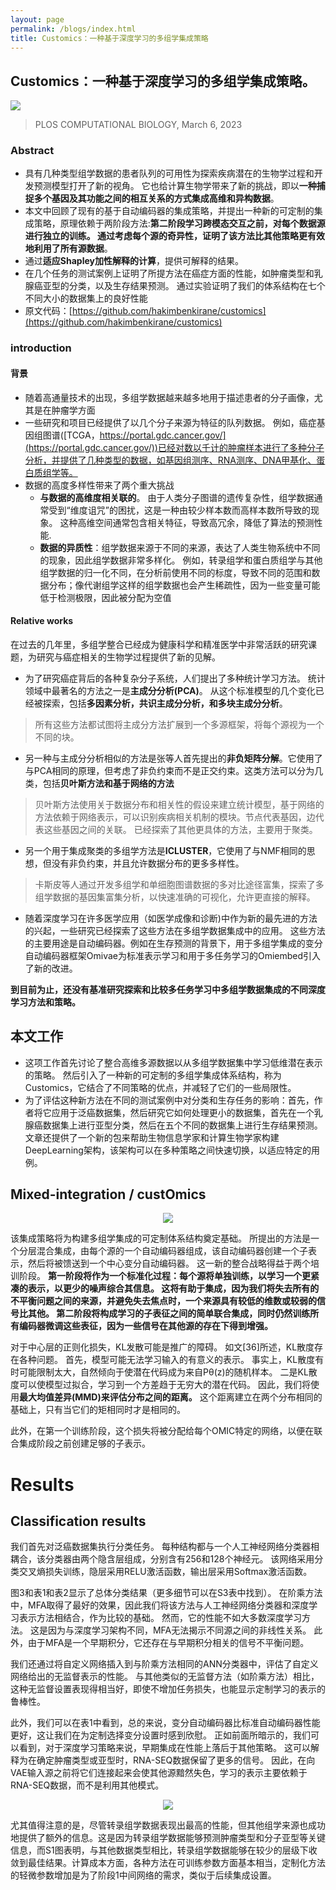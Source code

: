 ```yaml
---
layout: page
permalink: /blogs/index.html
title: Customics：一种基于深度学习的多组学集成策略
---
```

## Customics：一种基于深度学习的多组学集成策略。

<div align=left>
<img src="https://Lilian-tju.github.io/blogs/img/Customicsfig1.jpg">
</div>


>PLOS COMPUTATIONAL BIOLOGY, March 6, 2023

### Abstract

- 具有几种类型组学数据的患者队列的可用性为探索疾病潜在的生物学过程和开发预测模型打开了新的视角。 它也给计算生物学带来了新的挑战，即以**一种捕捉多个基因及其功能之间的相互关系的方式集成高维和异构数据**。
- 本文中回顾了现有的基于自动编码器的集成策略，并提出一种新的可定制的集成策略，原理依赖于两阶段方法:**第二阶段学习跨模态交互之前，对每个数据源进行独立的训练。 通过考虑每个源的奇异性，证明了该方法比其他策略更有效地利用了所有源数据**。
- 通过**适应Shapley加性解释的计算**，提供可解释的结果。
- 在几个任务的测试案例上证明了所提方法在癌症方面的性能，如肿瘤类型和乳腺癌亚型的分类，以及生存结果预测。 通过实验证明了我们的体系结构在七个不同大小的数据集上的良好性能
- 原文代码：[https://github.com/hakimbenkirane/customics](https://github.com/hakimbenkirane/customics)

### introduction

#### 背景

- 随着高通量技术的出现，多组学数据越来越多地用于描述患者的分子画像，尤其是在肿瘤学方面
- 一些研究和项目已经提供了以几个分子来源为特征的队列数据。 例如，癌症基因组图谱([TCGA，https://portal.gdc.cancer.gov/](https://portal.gdc.cancer.gov/))已经对数以千计的肿瘤样本进行了多种分子分析，并提供了几种类型的数据，如基因组测序、RNA测序、DNA甲基化、蛋白质组学等。 
- 数据的高度多样性带来了两个重大挑战
  - **与数据的高维度相关联的**。 由于人类分子图谱的遗传复杂性，组学数据通常受到“维度诅咒”的困扰，这是一种由较少样本数而高样本数所导致的现象。 这种高维空间通常包含相关特征，导致高冗余，降低了算法的预测性能.
  - **数据的异质性**：组学数据来源于不同的来源，表达了人类生物系统中不同的现象，因此组学数据非常多样化。 例如，转录组学和蛋白质组学与其他组学数据的归一化不同，在分析前使用不同的标度，导致不同的范围和数据分布；像代谢组学这样的组学数据也会产生稀疏性，因为一些变量可能低于检测极限，因此被分配为空值

#### Relative works

在过去的几年里，多组学整合已经成为健康科学和精准医学中非常活跃的研究课题，为研究与癌症相关的生物学过程提供了新的见解。

- 为了研究癌症背后的各种复杂分子系统，人们提出了多种统计学习方法。 统计领域中最著名的方法之一是**主成分分析(PCA)**。 从这个标准模型的几个变化已经被探索，包括**多因素分析，共识主成分分析，和多块主成分分析**。
  
> 所有这些方法都试图将主成分方法扩展到一个多源框架，将每个源视为一个不同的块。

- 另一种与主成分分析相似的方法是张等人首先提出的**非负矩阵分解**。它使用了与PCA相同的原理，但考虑了非负约束而不是正交约束。这类方法可以分为几类，包括**贝叶斯方法和基于网络的方法**

> 贝叶斯方法使用关于数据分布和相关性的假设来建立统计模型，基于网络的方法依赖于网络表示，可以识别疾病相关机制的模块。节点代表基因，边代表这些基因之间的关联。 已经探索了其他更具体的方法，主要用于聚类。

- 另一个用于集成聚类的多组学方法是**ICLUSTER**，它使用了与NMF相同的思想，但没有非负约束，并且允许数据分布的更多多样性。 

> 卡斯皮等人通过开发多组学和单细胞图谱数据的多对比途径富集，探索了多组学数据的基因集富集分析，以快速准确的可视化，允许更直接的解释。 

- 随着深度学习在许多医学应用（如医学成像和诊断)中作为新的最先进的方法的兴起，一些研究已经探索了这些方法在多组学数据集成中的应用。 这些方法的主要用途是自动编码器。例如在生存预测的背景下，用于多组学集成的变分自动编码器框架Omivae为标准表示学习和用于多任务学习的Omiembed引入了新的改进。

**到目前为止，还没有基准研究探索和比较多任务学习中多组学数据集成的不同深度学习方法和策略。**

## 本文工作

- 这项工作首先讨论了整合高维多源数据以从多组学数据集中学习低维潜在表示的策略。 然后引入了一种新的可定制的多组学集成体系结构，称为Customics，它结合了不同策略的优点，并减轻了它们的一些局限性。
- 为了评估这种新方法在不同的测试案例中对分类和生存任务的影响：首先，作者将它应用于泛癌数据集，然后研究它如何处理更小的数据集，首先在一个乳腺癌数据集上进行亚型分类，然后在五个不同的数据集上进行生存结果预测。 文章还提供了一个新的包来帮助生物信息学家和计算生物学家构建DeepLearning架构，该架构可以在多种策略之间快速切换，以适应特定的用例。

## Mixed-integration / custOmics

<div align=center>
<img src="https://Lilian-tju.github.io/blogs/img/Customicsfig2.jpg">
</div>


该集成策略将为构建多组学集成的可定制体系结构奠定基础。 所提出的方法是一个分层混合集成，由每个源的一个自动编码器组成，该自动编码器创建一个子表示，然后将被馈送到一个中心变分自动编码器。 这一新的整合战略得益于两个培训阶段。 **第一阶段将作为一个标准化过程：每个源将单独训练，以学习一个更紧凑的表示，以更少的噪声综合其信息。 这将有助于集成，因为我们将失去所有的不平衡问题之间的来源，并避免失去焦点时，一个来源具有较低的维数或较弱的信号比其他。 第二阶段将构成学习的子表征之间的简单联合集成，同时仍然训练所有编码器微调这些表征，因为一些信号在其他源的存在下得到增强。**

对于中心层的正则化损失，KL发散可能是推广的障碍。 如文[36]所述，KL散度存在各种问题。 首先，模型可能无法学习输入的有意义的表示。 事实上，KL散度有时可能限制太大，自然倾向于使潜在代码成为来自Pθ(z)的随机样本。 二是KL散度可以使模型过拟合，学习到一个方差趋于无穷大的潜在代码。 因此，我们将使用**最大均值差异(MMD)来评估分布之间的距离。** 这个距离建立在两个分布相同的基础上，只有当它们的矩相同时才是相同的。 

此外，在第一个训练阶段，这个损失将被分配给每个OMIC特定的网络，以便在联合集成阶段之前创建足够的子表示。

# Results

## Classification results

我们首先对泛癌数据集执行分类任务。 每种结构都与一个人工神经网络分类器相耦合，该分类器由两个隐含层组成，分别含有256和128个神经元。 该网络采用分类交叉熵损失训练，隐层采用RELU激活函数，输出层采用Softmax激活函数。

 图3和表1和表2显示了总体分类结果（更多细节可以在S3表中找到）。 在阶乘方法中，MFA取得了最好的效果，因此我们将该方法与人工神经网络分类器和深度学习表示方法相结合，作为比较的基础。 然而，它的性能不如大多数深度学习方法。 这是因为与深度学习架构不同，MFA无法揭示不同源之间的非线性关系。 此外，由于MFA是一个早期积分，它还存在与早期积分相关的信号不平衡问题。

我们还通过将自定义网络插入到与阶乘方法相同的ANN分类器中，评估了自定义网络给出的无监督表示的性能。 与其他类似的无监督方法（如阶乘方法）相比，这种无监督设置表现得相当好，即使不增加任务损失，也能显示定制学习的表示的鲁棒性。

 此外，我们可以在表1中看到，总的来说，变分自动编码器比标准自动编码器性能更好，这让我们在为定制选择变分设置时感到欣慰。 正如前面所暗示的，我们可以看到，对于深度学习策略来说，早期集成在性能上落后于其他策略。 这可以解释为在确定肿瘤类型或亚型时，RNA-SEQ数据保留了更多的信号。 因此，在向VAE输入源之前将它们连接起来会使其他源黯然失色，学习的表示主要依赖于RNA-SEQ数据，而不是利用其他模式。 

<div align=center>
<img src="https://Lilian-tju.github.io/blogs/img/Customicsfig3.jpg">
</div>

尤其值得注意的是，尽管转录组学数据表现出最高的性能，但其他组学来源也成功地提供了额外的信息。这是因为转录组学数据能够预测肿瘤类型和分子亚型等关键信息，而S1图表明，与其他数据类型相比，转录组学数据能够在较少的层级下收敛到最佳结果。计算成本方面，各种方法在可训练参数方面基本相当，定制化方法的轻微参数增加是为了阶段1中间网络的需求，类似于后续集成设置。
